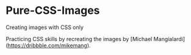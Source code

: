 # Pure-CSS-Images
Creating images with CSS only

Practicing CSS skills by recreating the images by [Michael Mangialardi]
(https://dribbble.com/mikemang).
